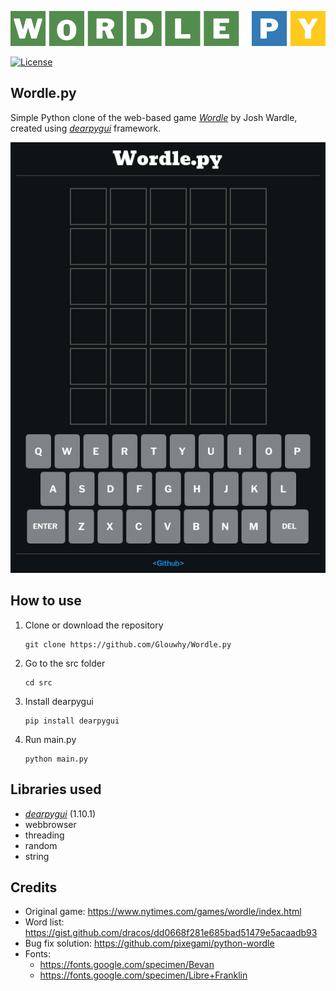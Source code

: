 <p align="center">
    <img src="imgs/wordlepy.png" alt="Logo img"/>
</p>

[![License](https://img.shields.io/badge/License-MIT-green.svg)](https://www.mit.edu/~amini/LICENSE.md)

## Wordle.py

Simple Python clone of the web-based game _[Wordle](https://www.nytimes.com/games/wordle/index.html)_ by Josh Wardle, created using _[dearpygui](https://github.com/hoffstadt/DearPyGui)_ framework.

<p align="center">
    <img src="imgs/example.gif" alt="Example gif"/>
</p>

## How to use

1.  Clone or download the repository

        git clone https://github.com/Glouwhy/Wordle.py

2. Go to the src folder

       cd src

3.  Install dearpygui

        pip install dearpygui

4.  Run main.py

        python main.py

## Libraries used

- _[dearpygui](https://github.com/hoffstadt/DearPyGui)_ (1.10.1)
- webbrowser
- threading
- random
- string

## Credits

- Original game: https://www.nytimes.com/games/wordle/index.html
- Word list: https://gist.github.com/dracos/dd0668f281e685bad51479e5acaadb93
- Bug fix solution: https://github.com/pixegami/python-wordle
- Fonts:
  - https://fonts.google.com/specimen/Bevan
  - https://fonts.google.com/specimen/Libre+Franklin
